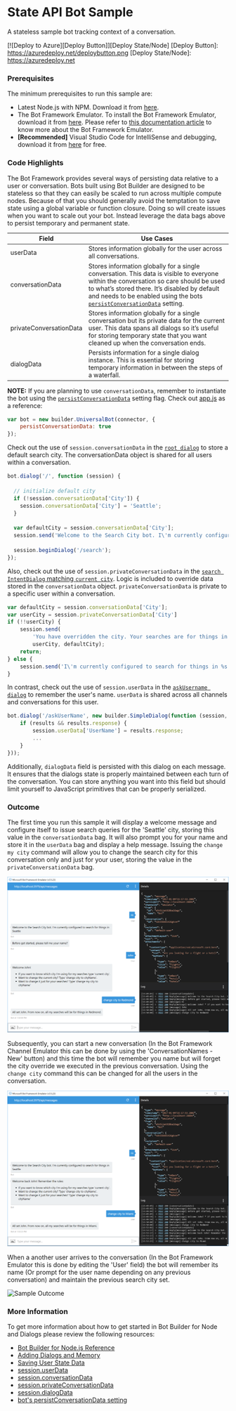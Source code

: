 # State API Bot Sample

A stateless sample bot tracking context of a conversation.

[![Deploy to Azure][Deploy Button]][Deploy State/Node]
[Deploy Button]: https://azuredeploy.net/deploybutton.png
[Deploy State/Node]: https://azuredeploy.net

### Prerequisites

The minimum prerequisites to run this sample are:
* Latest Node.js with NPM. Download it from [here](https://nodejs.org/en/download/).
* The Bot Framework Emulator. To install the Bot Framework Emulator, download it from [here](https://emulator.botframework.com/). Please refer to [this documentation article](https://github.com/microsoft/botframework-emulator/wiki/Getting-Started) to know more about the Bot Framework Emulator.
* **[Recommended]** Visual Studio Code for IntelliSense and debugging, download it from [here](https://code.visualstudio.com/) for free.

### Code Highlights

The Bot Framework provides several ways of persisting data relative to a user or conversation.
Bots built using Bot Builder are designed to be stateless so that they can easily be scaled to run across multiple compute nodes. Because of that you should generally avoid the temptation to save state using a global variable or function closure. Doing so will create issues when you want to scale out your bot. Instead leverage the data bags above to persist temporary and permanent state.

Field | Use Cases
-------- | ---------
userData | Stores information globally for the user across all conversations.
conversationData | Stores information globally for a single conversation. This data is visible to everyone within the conversation so care should be used to what’s stored there. It’s disabled by default and needs to be enabled using the bots [`persistConversationData`](https://docs.botframework.com/en-us/node/builder/chat-reference/interfaces/_botbuilder_d_.iuniversalbotsettings.html#persistconversationdata) setting.
privateConversationData | Stores information globally for a single conversation but its private data for the current user. This data spans all dialogs so it’s useful for storing temporary state that you want cleaned up when the conversation ends.
dialogData | Persists information for a single dialog instance. This is essential for storing temporary information in between the steps of a waterfall.

**NOTE:** If you are planning to use `conversationData`, remember to instantiate the bot using the [`persistConversationData`](https://docs.botframework.com/en-us/node/builder/chat-reference/interfaces/_botbuilder_d_.iuniversalbotsettings.html#persistconversationdata) setting flag. Check out [app.js](app.js#L15-L18) as a reference:

````JavaScript
var bot = new builder.UniversalBot(connector, {
    persistConversationData: true
});
````

Check out the use of `session.conversationData` in the [`root dialog`](app.js#L29-L32) to store a default search city. The conversationData object is shared for all users within a conversation.

````JavaScript
bot.dialog('/', function (session) {

  // initialize default city
  if (!session.conversationData['City']) {
    session.conversationData['City'] = 'Seattle';
  }

  var defaultCity = session.conversationData['City'];
  session.send('Welcome to the Search City bot. I\'m currently configured to search for things in %s', defaultCity);

  session.beginDialog('/search');
});
````

Also, check out the use of `session.privateConversationData` in the [`search IntentDialog` matching `current city`](app.js#L57-L69). Logic is included to override data stored in the `conversationData` object. `privateConversationData` is private to a specific user within a conversation.

````JavaScript
var defaultCity = session.conversationData['City'];
var userCity = session.privateConversationData['City']
if (!!userCity) {
    session.send(
        'You have overridden the city. Your searches are for things in %s. The default conversation city is %s.',
        userCity, defaultCity);
    return;
} else {
    session.send('I\'m currently configured to search for things in %s.', defaultCity);
}
````

In contrast, check out the use of `session.userData` in the [`askUsername dialog`](app.js#L102-L112) to remember the user's name. `userData` is shared across all channels and conversations for this user.

````JavaScript
bot.dialog('/askUserName', new builder.SimpleDialog(function (session, results) {
    if (results && results.response) {
        session.userData['UserName'] = results.response;
        ...
    }
}));
````

Additionally, `dialogData` field is persisted with this dialog on each message. It ensures that the dialogs state is properly maintained between each turn of the conversation. You can store anything you want into this field but should limit yourself to JavaScript primitives that can be properly serialized.

### Outcome

The first time you run this sample it will display a welcome message and configure itself to issue search queries for the 'Seattle' city, storing this value in the `conversationData` bag. It will also prompt you for your name and store it in the `userData` bag and display a help message. Issuing the `change my city` command will allow you to change the search city for this conversation only and just for your user, storing the value in the `privateConversationData` bag.

![Sample Outcome](images/outcome-1.png)

Subsequently, you can start a new conversation (In the Bot Framework Channel Emulator this can be done by using the 'ConversationNames - New' button) and this time the bot will remember you name but will forget the city override we executed in the previous conversation. Using the `change city` command this can be changed for all the users in the conversation.

![Sample Outcome](images/outcome-2.png)

When a another user arrives to the conversation (In the Bot Framework Emulator this is done by editing the 'User' field) the bot will remember its name (Or prompt for the user name depending on any previous conversation) and maintain the previous search city set.

![Sample Outcome](images/outcome-3.png)

### More Information

To get more information about how to get started in Bot Builder for Node and Dialogs please review the following resources:
* [Bot Builder for Node.js Reference](https://docs.botframework.com/en-us/node/builder/overview/#navtitle)
* [Adding Dialogs and Memory](https://docs.botframework.com/en-us/node/builder/guides/core-concepts/#adding-dialogs-and-memory)
* [Saving User State Data](https://docs.botframework.com/en-us/core-concepts/userdata)
* [session.userData](https://docs.botframework.com/en-us/node/builder/chat-reference/classes/_botbuilder_d_.session.html#userdata)
* [session.conversationData](https://docs.botframework.com/en-us/node/builder/chat-reference/classes/_botbuilder_d_.session.html#conversationdata)
* [session.privateConversationData](https://docs.botframework.com/en-us/node/builder/chat-reference/classes/_botbuilder_d_.session.html#privateconversationdata)
* [session.dialogData](https://docs.botframework.com/en-us/node/builder/chat-reference/classes/_botbuilder_d_.session.html#dialogdata)
* [bot's persistConversationData setting](https://docs.botframework.com/en-us/node/builder/chat-reference/interfaces/_botbuilder_d_.iuniversalbotsettings.html#persistconversationdata)
